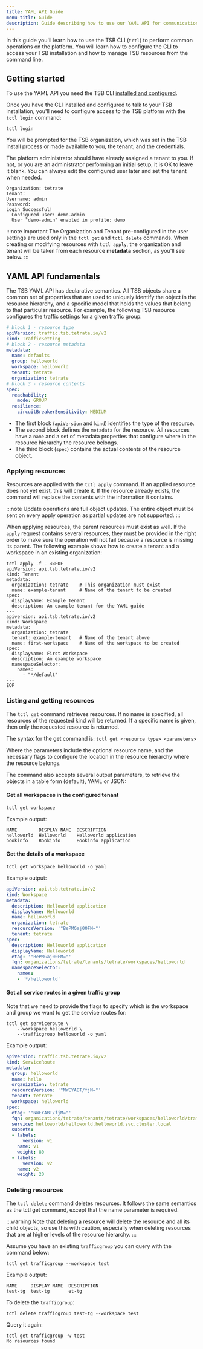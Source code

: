 ```yaml
---
title: YAML API Guide
menu-title: Guide
description: Guide describing how to use our YAML API for communication with TSB.
---
```


In this guide you'll learn how to use the TSB CLI (`tctl`) to perform common
operations on the platform. You will learn how to configure the CLI to access
your TSB installation and how to manage TSB resources from the command line.

## Getting started

To use the YAML API you need the TSB CLI
[installed and configured](../cli/guide/index).

Once you have the CLI installed and configured to talk to your TSB installation,
you'll need to configure access to the TSB platform with the `tctl login`
command:

```bash{promptUser: alice}{outputLines: 2-9}
tctl login
```

You will be prompted for the TSB organization, which was set in the TSB install
process or made available to you, the tenant, and the credentials.

The platform administrator should have already assigned a tenant to you. If not,
or you are an administrator performing an initial setup, it is OK to leave it
blank. You can always edit the configured user later and set the tenant when
needed.

```text
Organization: tetrate
Tenant:
Username: admin
Password:
Login Successful!
  Configured user: demo-admin
  User "demo-admin" enabled in profile: demo
```

:::note Important
The Organization and Tenant pre-configured in the user settings are used only in
the `tctl get` and `tctl delete` commands. When creating or modifying resources
with `tctl apply`, the organization and tenant will be taken from each resource
**metadata** section, as you'll see below.
:::

## YAML API fundamentals

The TSB YAML API has declarative semantics. All TSB objects share a common set
of properties that are used to uniquely identify the object in the resource
hierarchy, and a specific model that holds the values that belong to that
particular resource. For example, the following TSB resource configures the
traffic settings for a given traffic group:

```yaml
# block 1 - resource type
apiVersion: traffic.tsb.tetrate.io/v2
kind: TrafficSetting
# block 2 - resource metadata
metadata:
  name: defaults
  group: helloworld
  workspace: helloworld
  tenant: tetrate
  organization: tetrate
# block 3 - resource contents
spec:
  reachability:
    mode: GROUP
  resilience:
    circuitBreakerSensitivity: MEDIUM
```

- The first block (`apiVersion` and `kind`) identifies the type of the resource.
- The second block defines the `metadata` for the resource. All resources have a
  `name` and a set of metadata properties that configure where in the resource
  hierarchy the resource belongs. 
- The third block (`spec`) contains the actual contents of the resource object.

### Applying resources

Resources are applied with the `tctl apply` command. If an applied resource does
not yet exist, this will create it. If the resource already exists, the command
will replace the contents with the information it contains.

:::note
Update operations are full object updates. The entire object must be sent on
every apply operation as partial updates are not supported.
:::

When applying resources, the parent resources must exist as well. If the `apply`
request contains several resources, they must be provided in the right order to
make sure the operation will not fail because a resource is missing its parent.
The following example shows how to create a tenant and a workspace in an
existing organization:

```bash{promptUser: alice}{outputLines: 2-9,10-24}
tctl apply -f - <<EOF
apiVersion: api.tsb.tetrate.io/v2
kind: Tenant
metadata:
  organization: tetrate    # This organization must exist
  name: example-tenant     # Name of the tenant to be created
spec:
  displayName: Example Tenant
  description: An example tenant for the YAML guide
---
apiversion: api.tsb.tetrate.io/v2
kind: Workspace
metadata:
  organization: tetrate
  tenant: example-tenant   # Name of the tenant above
  name: first-workspace    # Name of the workspace to be created
spec:
  displayName: First Workspace
  description: An example workspace
  namespaceSelector:
    names:
      - "*/default"
---
EOF
```

### Listing and getting resources

The `tctl get` command retrieves resources. If no name is specified, all
resources of the requested kind will be returned. If a specific name is given,
then only the requested resource is returned.

The syntax for the get command is: `tctl get <resource type> <parameters>`

Where the parameters include the optional resource name, and the necessary flags
to configure the location in the resource hierarchy where the resource belongs.

The command also accepts several output parameters, to retrieve the objects in a
table form (default), YAML or JSON:

#### Get all workspaces in the configured tenant

```bash{promptUser: alice}
tctl get workspace
```

Example output:

```text
NAME        DISPLAY NAME  DESCRIPTION
helloworld  Helloworld    Helloworld application
bookinfo    Bookinfo      Bookinfo application
```

#### Get the details of a workspace

```bash{promptUser: alice}
tctl get workspace helloworld -o yaml
```

Example output:

```yaml
apiVersion: api.tsb.tetrate.io/v2
kind: Workspace
metadata:
  description: Helloworld application
  displayName: Helloworld
  name: helloworld
  organization: tetrate
  resourceVersion: '"BePMGaj00FM="'
  tenant: tetrate
spec:
  description: Helloworld application
  displayName: Helloworld
  etag: '"BePMGaj00FM="'
  fqn: organizations/tetrate/tenants/tetrate/workspaces/helloworld
  namespaceSelector:
    names:
    - '*/helloworld'
```

#### Get all service routes in a given traffic group

Note that we need to provide the flags to specify which is the workspace and
group we want to get the service routes for:

```bash{promptUser: alice}{outputLines: 2-3}
tctl get serviceroute \
    --workspace helloworld \
    --trafficgroup helloworld -o yaml
```

Example output:

```yaml
apiVersion: traffic.tsb.tetrate.io/v2
kind: ServiceRoute
metadata:
  group: helloworld
  name: hello
  organization: tetrate
  resourceVersion: '"NWEYABT/fjM="'
  tenant: tetrate
  workspace: helloworld
spec:
  etag: '"NWEYABT/fjM="'
  fqn: organizations/tetrate/tenants/tetrate/workspaces/helloworld/trafficgroups/helloworld/serviceroutes/hello
  service: helloworld/helloworld.helloworld.svc.cluster.local
  subsets:
  - labels:
      version: v1
    name: v1
    weight: 80
  - labels:
      version: v2
    name: v2
    weight: 20
```

### Deleting resources

The `tctl delete` command deletes resources. It follows the same semantics as
the tctl get command, except that the name parameter is required.

:::warning
Note that deleting a resource will delete the resource and all its child
objects, so use this with caution, especially when deleting resources that are
at higher levels of the resource hierarchy.
:::

Assume you have an existing `trafficgroup` you can query with the command below:

```bash{promptUser: alice}
tctl get trafficgroup --workspace test
```

Example output:

```text
NAME     DISPLAY NAME  DESCRIPTION
test-tg  test-tg       et-tg
```

To delete the `trafficgroup`:

```bash{promptUser: alice}
tctl delete trafficgroup test-tg --workspace test
```

Query it again:

```bash{promptUser: alice}{outputLines: 2}
tctl get trafficgroup -w test
No resources found
```
